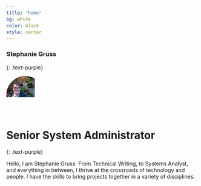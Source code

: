```yaml
---
title: "home"
bg: white
color: black
style: center
---
```


### Stephanie Gruss
{: .text-purple}

<style type="text/css">
  .image-cropper {
    width: 100px;
    height: 100px;
    position: relative;
    overflow: hidden;
    border-radius: 50%;
}
.profile-pic {
  display: inline;
  margin: 0 auto;
  margin-left: -25%; //centers the image
  height: 100%;
  width: auto;
}
             </style>
<div class="image-cropper">
  <img src="img/P_20150822_192329.jpg" alt="avatar" class="profile-pic">
</div>

# Senior System Administrator
{: .text-purple}


Hello, I am Stephanie Gruss.  From Technical Writing, to Systems Analyst, and everything in between, I thrive at the crossroads of technology and people.  I have the skills to bring projects together in a variety of disciplines.
